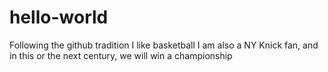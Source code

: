# hello-world
Following the github tradition
I like basketball
I am also a NY Knick fan, and in this or the next century, we will win a championship
